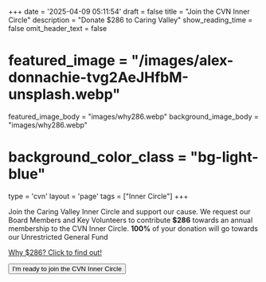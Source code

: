 +++
date = '2025-04-09 05:11:54'
draft = false
title = "Join the CVN Inner Circle"
description = "Donate $286 to Caring Valley"
show_reading_time = false
omit_header_text = false

# featured_image = "/images/alex-donnachie-tvg2AeJHfbM-unsplash.webp"
featured_image_body = "images/why286.webp"
background_image_body = "images/why286.webp"
# background_color_class = "bg-light-blue"

type = 'cvn'
layout = 'page'
tags = ["Inner Circle"]
+++

Join the <span class="dib purple b">Caring Valley Inner Circle</span> and support our cause. We request our Board Members and Key Volunteers to contribute **$286** towards an annual membership to the CVN Inner Circle. **100%** of your donation will go towards our Unrestricted General Fund

<div class="tc">
<a href="/posts/why286" class="link green pl3-ns pt1 b nowrap">Why $286? Click to find out!</a>

<button class="br3 ph2 pv1 hover-gold bg-dark-green white"
    zeffy-form-link='https://www.zeffy.com/embed/ticketing/cvn-inner-circle-2?modal=true'>
    I'm ready to join the CVN Inner Circle
</button>
</div>
<script src="https://zeffy-scripts.s3.ca-central-1.amazonaws.com/embed-form-script.min.js"></script>
<!-- <div class="relative vh-50 w-100 pt5">
    <iframe 
        title='Donation form powered by Zeffy'
        style='position: absolute; border: 0; top:0;left:0;bottom:0;right:0;width:100%;height:100%'
        src='https://www.zeffy.com/embed/ticketing/cvn-inner-circle-2' allowpaymentrequest
        allowTransparency="true">
    </iframe>
</div> -->

<!-- <button id="openForm">Donate Now</button>

<div id="modal" class="modal">
    <iframe src="https://www.zeffy.com/embed/ticketing/cvn-inner-circle-2" width="100%" height="600px"></iframe>
</div>

<style>
.modal {
    display: none;
    position: fixed;
    top: 10%;
    left: 10%;
    background: white;
    width:60vw;
    height:80vh;
}
</style>

<script>
document.getElementById("openForm").onclick = function() {
    document.getElementById("modal").style.display = "block";
};
</script> -->